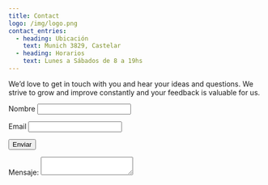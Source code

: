 ```yaml
---
title: Contact
logo: /img/logo.png
contact_entries:
  - heading: Ubicación
    text: Munich 3829, Castelar
  - heading: Horarios
    text: Lunes a Sábados de 8 a 19hs
---
```


We’d love to get in touch with you and hear your ideas and
questions. We strive to grow and improve constantly and your feedback
is valuable for us.

<form name="contact" netlify>
  <p>
    <label>Nombre <input type="text" name="name" /></label>
  </p>
  <p>
    <label>Email <input type="email" name="email" /></label>
  </p>
  <p>
    <button type="submit">Enviar</button>
  </p>
</form>
    <label>Mensaje: <textarea name="message"></textarea></label>

